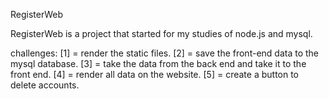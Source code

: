 RegisterWeb

RegisterWeb is a project that started for my studies of node.js and mysql.

challenges: 
[1] = render the static files.
[2] = save the front-end data to the mysql database.
[3] = take the data from the back end and take it to the front end.
[4] = render all data on the website.
[5] = create a button to delete accounts.
